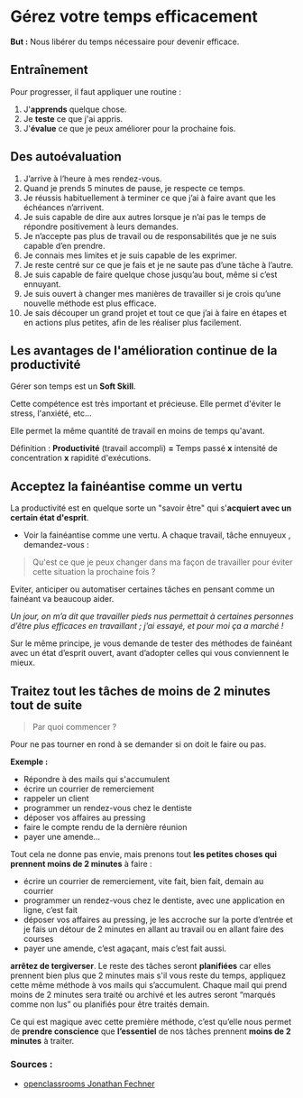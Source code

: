 # Gérez votre temps efficacement

**But :** Nous libérer du temps nécessaire pour devenir efficace.

## **Entraînement**

Pour progresser, il faut appliquer une routine :

1. J'**apprends** quelque chose.
2. Je **teste** ce que j'ai appris.
3. J'**évalue** ce que je peux améliorer pour la prochaine fois.

## Des autoévaluation


1. J’arrive à l’heure à mes rendez-vous.
2. Quand je prends 5 minutes de pause, je respecte ce temps.
3. Je réussis habituellement à terminer ce que j’ai à faire avant que les échéances n’arrivent.
4. Je suis capable de dire aux autres lorsque je n’ai pas le temps de répondre positivement à leurs demandes.
5. Je n’accepte pas plus de travail ou de responsabilités que je ne suis capable d’en prendre. 
6. Je connais mes limites et je suis capable de les exprimer.
7. Je reste centré sur ce que je fais et je ne saute pas d’une tâche à l’autre.
8. Je suis capable de faire quelque chose jusqu’au bout, même si c’est ennuyant.
9.  Je suis ouvert à changer mes manières de travailler si je crois qu’une nouvelle méthode est plus efficace.
10. Je sais découper un grand projet et tout ce que j’ai à faire en étapes et en actions plus petites, afin de les réaliser plus facilement.

## Les avantages de l'amélioration continue de la productivité

Gérer son temps est un **Soft Skill**.

Cette compétence est très important et précieuse. Elle permet d'éviter le stress, l'anxiété, etc...

Elle permet la même quantité de travail en moins de temps qu'avant.

Définition : **Productivité** (travail accompli) **=** Temps passé **x** intensité de concentration  **x** rapidité d'exécutions. 

## Acceptez la **fainéantise** comme un **vertu**

La productivité est en quelque sorte un "savoir être" qui s'**acquiert avec un certain état d'esprit**.

- Voir la fainéantise comme une vertu. A chaque travail, tâche ennuyeux , demandez-vous :

> Qu'est ce que je peux changer dans ma façon de travailler pour éviter cette situation la prochaine fois ?

Eviter, anticiper ou automatiser certaines tâches en pensant comme un fainéant va beaucoup aider.

*Un jour, on m’a dit que travailler pieds nus permettait à certaines personnes d’être plus efficaces en travaillant ; j’ai essayé, et pour moi ça a marché !*

Sur le même principe, je vous demande de tester des méthodes de fainéant avec un état d’esprit ouvert, avant d’adopter celles qui vous conviennent le mieux.

## Traitez tout les tâches de moins de 2 minutes tout de suite

> Par quoi commencer ?

Pour ne pas tourner en rond à se demander si on doit le faire ou pas.

**Exemple :**

- Répondre à des mails qui s'accumulent
- écrire un courrier de remerciement
- rappeler un client
- programmer un rendez-vous chez le dentiste
- déposer vos affaires au pressing
- faire le compte rendu de la dernière réunion
- payer une amende…

Tout cela ne donne pas envie, mais prenons tout **les petites choses qui prennent moins de 2 minutes** à faire :

- écrire un courrier de remerciement, vite fait, bien fait, demain au courrier
- programmer un rendez-vous chez le dentiste, avec une application en ligne, c’est fait
- déposer vos affaires au pressing, je les accroche sur la porte d’entrée et je fais un détour de 2 minutes en allant au travail ou en allant faire des courses
- payer une amende, c’est agaçant, mais c’est fait aussi.


**arrêtez de tergiverser**. Le reste des tâches seront **planifiées** car elles prennent bien plus que 2 minutes mais s'il vous reste du temps, appliquez cette même méthode à vos mails qui s’accumulent. Chaque mail qui prend moins de 2 minutes sera traité ou archivé et les autres seront “marqués comme non lus” ou planifiés pour être traités demain.

Ce qui est magique avec cette première méthode, c’est qu’elle nous permet de **prendre conscience** que **l’essentiel** de nos tâches prennent **moins de 2 minutes** à traiter.




### Sources :
- [openclassrooms Jonathan Fechner](https://openclassrooms.com/fr/courses/5944991-gerez-votre-temps-efficacement)

